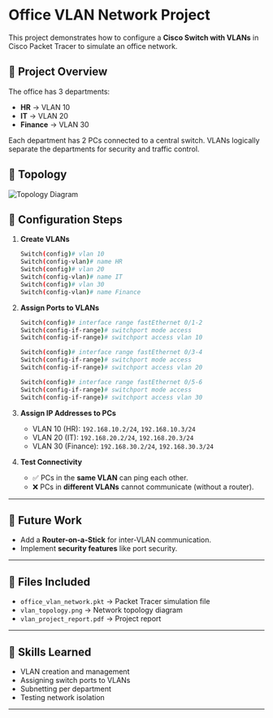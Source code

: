 #  Office VLAN Network Project

This project demonstrates how to configure a **Cisco Switch with VLANs** in Cisco Packet Tracer to simulate an office network.

## 🔹 Project Overview

The office has 3 departments:

* **HR** → VLAN 10
* **IT** → VLAN 20
* **Finance** → VLAN 30

Each department has 2 PCs connected to a central switch. VLANs logically separate the departments for security and traffic control.

## 🔹 Topology

![Topology Diagram](Diagrams/vlan_topology.png)

## 🔹 Configuration Steps

1. **Create VLANs**

   ```bash
   Switch(config)# vlan 10
   Switch(config-vlan)# name HR
   Switch(config)# vlan 20
   Switch(config-vlan)# name IT
   Switch(config)# vlan 30
   Switch(config-vlan)# name Finance
   ```

2. **Assign Ports to VLANs**

   ```bash
   Switch(config)# interface range fastEthernet 0/1-2
   Switch(config-if-range)# switchport mode access
   Switch(config-if-range)# switchport access vlan 10

   Switch(config)# interface range fastEthernet 0/3-4
   Switch(config-if-range)# switchport mode access
   Switch(config-if-range)# switchport access vlan 20

   Switch(config)# interface range fastEthernet 0/5-6
   Switch(config-if-range)# switchport mode access
   Switch(config-if-range)# switchport access vlan 30
   ```

3. **Assign IP Addresses to PCs**

   * VLAN 10 (HR): `192.168.10.2/24`, `192.168.10.3/24`
   * VLAN 20 (IT): `192.168.20.2/24`, `192.168.20.3/24`
   * VLAN 30 (Finance): `192.168.30.2/24`, `192.168.30.3/24`

4. **Test Connectivity**

   * ✅ PCs in the **same VLAN** can ping each other.
   * ❌ PCs in **different VLANs** cannot communicate (without a router).

---

## 🔹 Future Work

* Add a **Router-on-a-Stick** for inter-VLAN communication.
* Implement **security features** like port security.

---

## 🔹 Files Included

* `office_vlan_network.pkt` → Packet Tracer simulation file
* `vlan_topology.png` → Network topology diagram
* `vlan_project_report.pdf` → Project report

---

## 🔹 Skills Learned

* VLAN creation and management
* Assigning switch ports to VLANs
* Subnetting per department
* Testing network isolation

---


